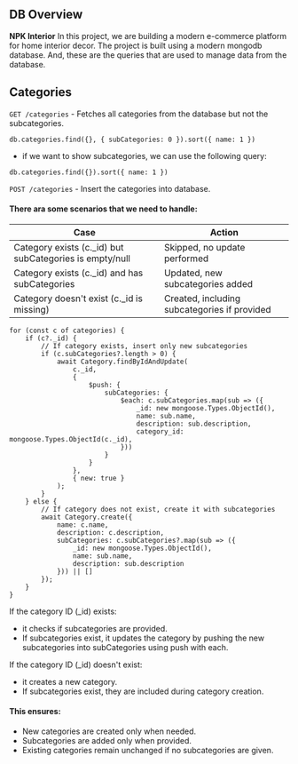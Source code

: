 ## DB Overview
**NPK Interior** In this project, we are building a modern e-commerce platform for home interior decor. The project is built using a modern mongodb database. And, these are the queries that are used to manage data from the database.

## Categories
`GET /categories` - Fetches all categories from the database but not the subcategories.
```
db.categories.find({}, { subCategories: 0 }).sort({ name: 1 })
```
- if we want to show subcategories, we can use the following query:
```
db.categories.find({}).sort({ name: 1 })
```
`POST /categories` - Insert the categories into database.

#### There ara some scenarios that we need to handle:

| Case          | Action  |
|---------------|---------|
| Category exists (c._id) but subCategories is empty/null       | Skipped, no update performed |
| Category exists (c._id) and has subCategories	          | Updated, new subcategories added |
| Category doesn't exist (c._id is missing)	       |     Created, including subcategories if provided    |          

```
for (const c of categories) {
    if (c?._id) {
        // If category exists, insert only new subcategories
        if (c.subCategories?.length > 0) {
            await Category.findByIdAndUpdate(
                c._id,
                { 
                    $push: { 
                        subCategories: { 
                            $each: c.subCategories.map(sub => ({
                                _id: new mongoose.Types.ObjectId(),
                                name: sub.name,
                                description: sub.description,
                                category_id: mongoose.Types.ObjectId(c._id),
                            }))
                        }
                    }
                },
                { new: true }
            );
        }
    } else {
        // If category does not exist, create it with subcategories
        await Category.create({
            name: c.name,
            description: c.description,
            subCategories: c.subCategories?.map(sub => ({
                _id: new mongoose.Types.ObjectId(),
                name: sub.name,
                description: sub.description
            })) || []
        });
    }
}

```
 If the category ID (_id) exists:
  * it checks if subcategories are provided.
  * If subcategories exist, it updates the category by pushing the new subcategories into subCategories using push with each.


If the category ID (_id) doesn't exist:
  * it creates a new category.
  * If subcategories exist, they are included during category creation.


#### This ensures:
  * New categories are created only when needed.
  * Subcategories are added only when provided.
  * Existing categories remain unchanged if no subcategories are given.